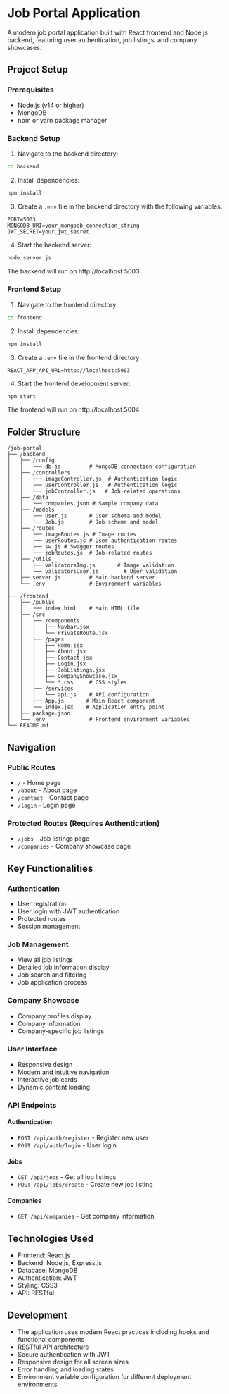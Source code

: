 # Job Portal Application

A modern job portal application built with React frontend and Node.js backend, featuring user authentication, job listings, and company showcases.

## Project Setup

### Prerequisites
- Node.js (v14 or higher)
- MongoDB
- npm or yarn package manager

### Backend Setup
1. Navigate to the backend directory:
```bash
cd backend
```

2. Install dependencies:
```bash
npm install
```

3. Create a `.env` file in the backend directory with the following variables:
```
PORT=5003
MONGODB_URI=your_mongodb_connection_string
JWT_SECRET=your_jwt_secret
```

4. Start the backend server:
```bash
node server.js
```
The backend will run on http://localhost:5003

### Frontend Setup
1. Navigate to the frontend directory:
```bash
cd frontend
```

2. Install dependencies:
```bash
npm install
```

3. Create a `.env` file in the frontend directory:
```
REACT_APP_API_URL=http://localhost:5003
```

4. Start the frontend development server:
```bash
npm start
```
The frontend will run on http://localhost:5004

## Folder Structure

```
/job-portal
├── /backend
│   ├── /config
│   │   └── db.js         # MongoDB connection configuration
│   ├── /controllers
│   │   ├── imageController.js  # Authentication logic
│   │   ├── userController.js   # Authentication logic
│   │   └── jobController.js   # Job-related operations
│   ├── /data
│   │   └── companies.json # Sample company data
│   ├── /models
│   │   ├── User.js       # User schema and model
│   │   └── Job.js        # Job schema and model
│   ├── /routes
│   │   ├── imageRoutes.js # Image routes
│   │   ├── userRoutes.js # User authentication routes
│   │   ├── sw.js # Swagger routes
│   │   └── jobRoutes.js  # Job-related routes
│   ├── /utils
│   │   ├── validatorsImg.js       # Image validation
│   │   └── validatorsUser.js        # User validation
│   ├── server.js         # Main backend server
│   └── .env              # Environment variables
│
├── /frontend
│   ├── /public
│   │   └── index.html    # Main HTML file
│   ├── /src
│   │   ├── /components
│   │   │   ├── Navbar.jsx
│   │   │   └── PrivateRoute.jsx
│   │   ├── /pages
│   │   │   ├── Home.jsx
│   │   │   ├── About.jsx
│   │   │   ├── Contact.jsx
│   │   │   ├── Login.jsx
│   │   │   ├── JobListings.jsx
│   │   │   ├── CompanyShowcase.jsx
│   │   │   └── *.css     # CSS styles
│   │   ├── /services
│   │   │   └── api.js    # API configuration
│   │   ├── App.js       # Main React component
│   │   └── index.jsx    # Application entry point
│   ├── package.json
│   └── .env              # Frontend environment variables
└── README.md
```

## Navigation

### Public Routes
- `/` - Home page
- `/about` - About page
- `/contact` - Contact page
- `/login` - Login page

### Protected Routes (Requires Authentication)
- `/jobs` - Job listings page
- `/companies` - Company showcase page

## Key Functionalities

### Authentication
- User registration
- User login with JWT authentication
- Protected routes
- Session management

### Job Management
- View all job listings
- Detailed job information display
- Job search and filtering
- Job application process

### Company Showcase
- Company profiles display
- Company information
- Company-specific job listings

### User Interface
- Responsive design
- Modern and intuitive navigation
- Interactive job cards
- Dynamic content loading

### API Endpoints

#### Authentication
- `POST /api/auth/register` - Register new user
- `POST /api/auth/login` - User login

#### Jobs
- `GET /api/jobs` - Get all job listings
- `POST /api/jobs/create` - Create new job listing

#### Companies
- `GET /api/companies` - Get company information

## Technologies Used
- Frontend: React.js
- Backend: Node.js, Express.js
- Database: MongoDB
- Authentication: JWT
- Styling: CSS3
- API: RESTful

## Development
- The application uses modern React practices including hooks and functional components
- RESTful API architecture
- Secure authentication with JWT
- Responsive design for all screen sizes
- Error handling and loading states
- Environment variable configuration for different deployment environments